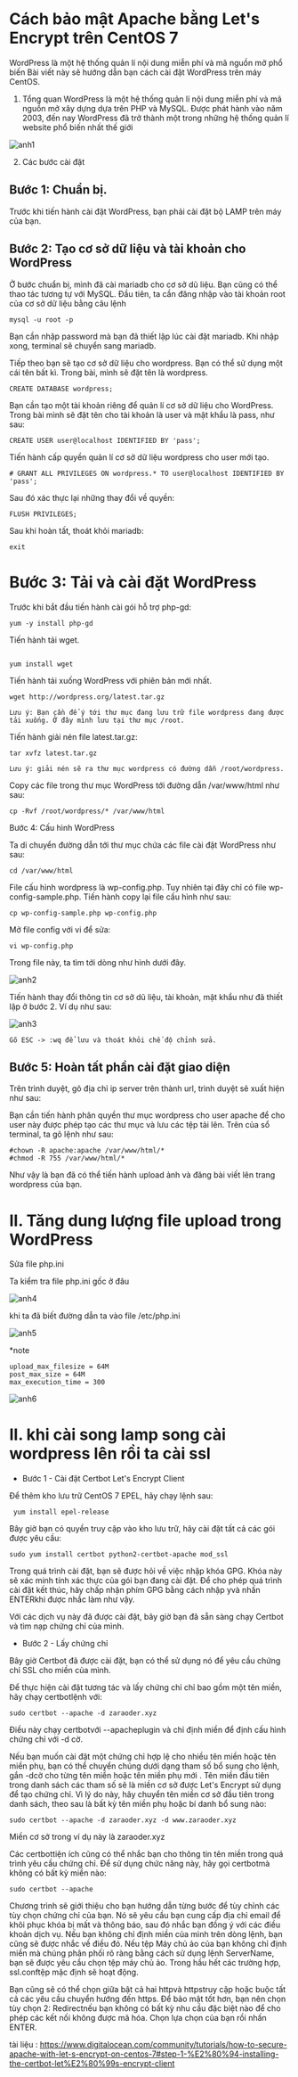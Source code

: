 # Cách bảo mật Apache bằng Let's Encrypt trên CentOS 7

WordPress là một hệ thống quản lí nội dung miễn phí và mã nguồn mở phổ biến Bài viết này sẽ hướng dẫn bạn cách cài đặt WordPress trên máy CentOS.

1. Tổng quan
WordPress là một hệ thống quản lí nội dung miễn phí và mã nguồn mở xây dựng dựa trên PHP và MySQL. Được phát hành vào năm 2003, đến nay WordPress đã trở thành một trong những hệ thống quản lí website phổ biến nhất thế giới 

![anh1](https://image.prntscr.com/image/Kklyw8BGQ7OU7nrMkW1efA.png)

2. Các bước cài đặt

## Bước 1: Chuẩn bị.

Trước khi tiến hành cài đặt WordPress, bạn phải cài đặt bộ LAMP trên máy của bạn.

## Bước 2: Tạo cơ sở dữ liệu và tài khoản cho WordPress

Ở bước chuẩn bị, mình đã cài mariadb cho cơ sở dũ liệu. Bạn cũng có thể thao tác tương tự với MySQL. Đầu tiên, ta cần đăng nhập vào tài khoản root của cơ sở dữ liệu bằng câu lệnh

```
mysql -u root -p
```
Bạn cần nhập password mà bạn đã thiết lập lúc cài đặt mariadb. Khi nhập xong, terminal sẽ chuyển sang mariadb.

Tiếp theo bạn sẽ tạo cơ sở dữ liệu cho wordpress. Bạn có thể sử dụng một cái tên bất kì. Trong bài, mình sẽ đặt tên là wordpress.
```
CREATE DATABASE wordpress;
```
Bạn cần tạo một tài khoản riêng để quản lí cơ sở dữ liệu cho WordPress. Trong bài mình sẽ đặt tên cho tài khoản là user và mật khẩu là pass, như sau:
```
CREATE USER user@localhost IDENTIFIED BY 'pass';
```
Tiến hành cấp quyền quản lí cơ sở dữ liệu wordpress cho user mới tạo.
```
# GRANT ALL PRIVILEGES ON wordpress.* TO user@localhost IDENTIFIED BY 'pass';
```
Sau đó xác thực lại những thay đổi về quyền:
```
FLUSH PRIVILEGES;
```
Sau khi hoàn tất, thoát khỏi mariadb:
```
exit
```

# Bước 3: Tải và cài đặt WordPress
Trước khi bắt đầu tiến hành cài gói hỗ trợ php-gd:
```
yum -y install php-gd
```
Tiến hành tải wget.
```

yum install wget 
```
Tiến hành tải xuống WordPress với phiên bản mới nhất.
```
wget http://wordpress.org/latest.tar.gz
```
`Lưu ý: Bạn cần để ý tới thư mục đang lưu trữ file wordpress đang được tải xuống. Ở đây mình lưu tại thư mục /root.`

Tiến hành giải nén file latest.tar.gz:
```
tar xvfz latest.tar.gz
```
`Lưu ý: giải nén sẽ ra thư mục wordpress có đường dẫn /root/wordpress.`

Copy các file trong thư mục WordPress tới đường dẫn /var/www/html như sau:
```
cp -Rvf /root/wordpress/* /var/www/html
```
Bước 4: Cấu hình WordPress

Ta di chuyển đường dẫn tới thư mục chứa các file cài đặt WordPress như sau:
```
cd /var/www/html
```
File cấu hình wordpress là wp-config.php. Tuy nhiên tại đây chỉ có file wp-config-sample.php. Tiến hành copy lại file cấu hình như sau:
```
cp wp-config-sample.php wp-config.php
```
Mở file config với vi để sửa:
```
vi wp-config.php
```
Trong file này, ta tìm tới dòng như hình dưới đây.

![anh2](https://image.prntscr.com/image/4Dk_xVFPRcKGOYHuhIF1MA.png)

Tiến hành thay đổi thông tin cơ sở dũ liệu, tài khoản, mật khẩu như đã thiết lập ở bước 2. Ví dụ như sau:

![anh3](https://image.prntscr.com/image/KpIL0H3ETKScmav6r_dkHQ.png)

`Gõ ESC -> :wq để lưu và thoát khỏi chế độ chỉnh sửa.`

## Bước 5: Hoàn tất phần cài đặt giao diện

Trên trình duyệt, gõ địa chỉ ip server trên thành url, trình duyệt sẽ xuất hiện như sau:

Bạn cần tiến hành phân quyền thư mục wordpress cho user apache để cho user này được phép tạo các thư mục và lưu các tệp tải lên. Trên của sổ terminal, ta gõ lệnh như sau:

```
#chown -R apache:apache /var/www/html/*
#chmod -R 755 /var/www/html/*
```
Như vậy là bạn đã có thể tiến hành upload ảnh và đăng bài viết lên trang wordpress của bạn.

# II. Tăng dung lượng file upload trong WordPress

Sửa file php.ini

Ta kiểm tra file php.ini gốc ở đâu

![anh4](https://image.prntscr.com/image/JLRfnDCoQxmnqD73auv44Q.png) 

khi ta đã biết đường dẫn ta vào file /etc/php.ini

![anh5](https://image.prntscr.com/image/GbTlO3fPR_GrazraW-Cndg.png)

*note
``` 
upload_max_filesize = 64M
post_max_size = 64M
max_execution_time = 300
```
![anh6](https://image.prntscr.com/image/NB-ECuunTyCnAektO3WWxQ.png)

# II. khi cài song lamp song cài wordpress lên rồi ta cài ssl

- Bước 1 - Cài đặt Certbot Let's Encrypt Client

Để thêm kho lưu trữ CentOS 7 EPEL, hãy chạy lệnh sau:

``` 
 yum install epel-release
 ```

 Bây giờ bạn có quyền truy cập vào kho lưu trữ, hãy cài đặt tất cả các gói được yêu cầu:

 ```
 sudo yum install certbot python2-certbot-apache mod_ssl
 ```

 Trong quá trình cài đặt, bạn sẽ được hỏi về việc nhập khóa GPG. Khóa này sẽ xác minh tính xác thực của gói bạn đang cài đặt. Để cho phép quá trình cài đặt kết thúc, hãy chấp nhận phím GPG bằng cách nhập yvà nhấn ENTERkhi được nhắc làm như vậy.

Với các dịch vụ này đã được cài đặt, bây giờ bạn đã sẵn sàng chạy Certbot và tìm nạp chứng chỉ của mình.

- Bước 2 - Lấy chứng chỉ

Bây giờ Certbot đã được cài đặt, bạn có thể sử dụng nó để yêu cầu chứng chỉ SSL cho miền của mình.

Để thực hiện cài đặt tương tác và lấy chứng chỉ chỉ bao gồm một tên miền, hãy chạy certbotlệnh với:
```
sudo certbot --apache -d zaraoder.xyz
```

Điều này chạy certbotvới --apacheplugin và chỉ định miền để định cấu hình chứng chỉ với -d cờ.

Nếu bạn muốn cài đặt một chứng chỉ hợp lệ cho nhiều tên miền hoặc tên miền phụ, bạn có thể chuyển chúng dưới dạng tham số bổ sung cho lệnh, gắn -dcờ cho từng tên miền hoặc tên miền phụ mới . Tên miền đầu tiên trong danh sách các tham số sẽ là miền cơ sở được Let's Encrypt sử dụng để tạo chứng chỉ. Vì lý do này, hãy chuyển tên miền cơ sở đầu tiên trong danh sách, theo sau là bất kỳ tên miền phụ hoặc bí danh bổ sung nào:

```
sudo certbot --apache -d zaraoder.xyz -d www.zaraoder.xyz

```

Miền cơ sở trong ví dụ này là zaraoder.xyz

Các certbottiện ích cũng có thể nhắc bạn cho thông tin tên miền trong quá trình yêu cầu chứng chỉ. Để sử dụng chức năng này, hãy gọi certbotmà không có bất kỳ miền nào:

```
sudo certbot --apache
```

Chương trình sẽ giới thiệu cho bạn hướng dẫn từng bước để tùy chỉnh các tùy chọn chứng chỉ của bạn. Nó sẽ yêu cầu bạn cung cấp địa chỉ email để khôi phục khóa bị mất và thông báo, sau đó nhắc bạn đồng ý với các điều khoản dịch vụ. Nếu bạn không chỉ định miền của mình trên dòng lệnh, bạn cũng sẽ được nhắc về điều đó. Nếu tệp Máy chủ ảo của bạn không chỉ định miền mà chúng phân phối rõ ràng bằng cách sử dụng lệnh ServerName, bạn sẽ được yêu cầu chọn tệp máy chủ ảo. Trong hầu hết các trường hợp, ssl.conftệp mặc định sẽ hoạt động.

Bạn cũng sẽ có thể chọn giữa bật cả hai httpvà httpstruy cập hoặc buộc tất cả các yêu cầu chuyển hướng đến https. Để bảo mật tốt hơn, bạn nên chọn tùy chọn 2: Redirectnếu bạn không có bất kỳ nhu cầu đặc biệt nào để cho phép các kết nối không được mã hóa. Chọn lựa chọn của bạn rồi nhấn ENTER.























 tài liệu : https://www.digitalocean.com/community/tutorials/how-to-secure-apache-with-let-s-encrypt-on-centos-7#step-1-%E2%80%94-installing-the-certbot-let%E2%80%99s-encrypt-client